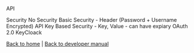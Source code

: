 API

Security
No Security
Basic Security - Header (Password + Username Encrypted)
API Key Based Security - Key, Value - can have expiary
OAuth 2.0
KeyCloack

[Back to home](https://github.com/hmislk/hmis/wiki) | [Back to developer manual](https://github.com/hmislk/hmis/wiki/Developer-Manual)

